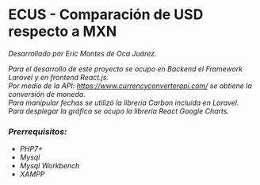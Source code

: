 <h1>ECUS - Comparación de USD respecto a MXN</h1>

<i>Desarrollado por Eric Montes de Oca Juárez.<i>

Para el desarrollo de este proyecto se ocupo en Backend el Framework Laravel y en frontend React.js.
<br>
Por medio de la API: https://www.currencyconverterapi.com/ se obtiene la conversión de moneda.
<br>
Para manipular fechas se utilizó la librería Carbon incluída en Laravel.
<br>
Para desplegar la gráfica se ocupo la librería React Google Charts.

<h3><b>Prerrequisitos:</b></h3>
<ul>
  <li>PHP7+</li>
  <li>Mysql</li>
  <li>Mysql Workbench</li>
  <li>XAMPP</li> 
</ul>
